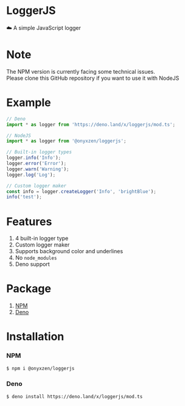 # LoggerJS
☁️ A simple JavaScript logger

# Note
The NPM version is currently facing some technical issues.\
Please clone this GitHub repository if you want to use it with NodeJS

# Example
```js
// Deno
import * as logger from 'https://deno.land/x/loggerjs/mod.ts';

// NodeJS
import * as logger from '@onyxzen/loggerjs';

// Built-in logger types
logger.info('Info');
logger.error('Error');
logger.warn('Warning');
logger.log('Log');

// Custom logger maker
const info = logger.createLogger('Info', 'brightBlue');
info('test');
```

# Features
1. 4 built-in logger type
2. Custom logger maker
3. Supports background color and underlines
4. No `node_modules`
3. Deno support

# Package
1. [NPM](https://www.npmjs.com/package/@onyxzen/loggerjs 'LoggerJS')
2. [Deno](https://deno.land/x/loggerjs 'LoggerJS')

# Installation
### NPM
```sh
$ npm i @onyxzen/loggerjs
```

### Deno
```
$ deno install https://deno.land/x/loggerjs/mod.ts
```

